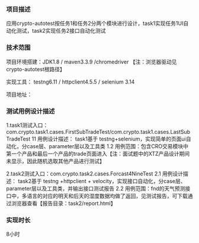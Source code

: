 ### **项目描述**

应用crypto-autotest按任务1和任务2分两个模块进行设计，task1实现任务1UI自动化测试，task2实现任务2接口自动化测试

### **技术范围**

项目环境搭建：JDK1.8 / maven3.3.9 /chromedriver 【注：浏览器驱动见crypto-autotest根路径】

实现工具： testng6.11 / httpclient4.5.5 / selenium 3.14

项目地址：

### 测试用例设计描述

1.task1测试入口：com.crypto.task1.cases.FirstSubTradeTest/com.crypto.task1.cases.LastSubTradeTest
11 用例设计描述： task1基于 testng+selenium，实现简单的页面ui自动化，分case层、parameter层以及工具类
1.2 用例范围：包含CRO交易模块中第一个产品和最后一个产品的trade页面进入【注：面试题中的XTZ产品设计期间未显示，因此随机选取其他产品进行测试】

2.task2测试入口：com.crypto.task2.cases.Forcast4NineTest
2.1 用例设计描述： task2基于 testng +httpclient + velocity，实现接口自动化，分case层、 parameter层以及工具类，并输出接口测试报告
2.2 用例范围：fnd的天气预测接口中，多语言的对应的明天和后天的湿度数据均做了返回，见测试报告，可下载通过浏览器查看【报告目录：task2/report.html】

### 实现时长

8小时